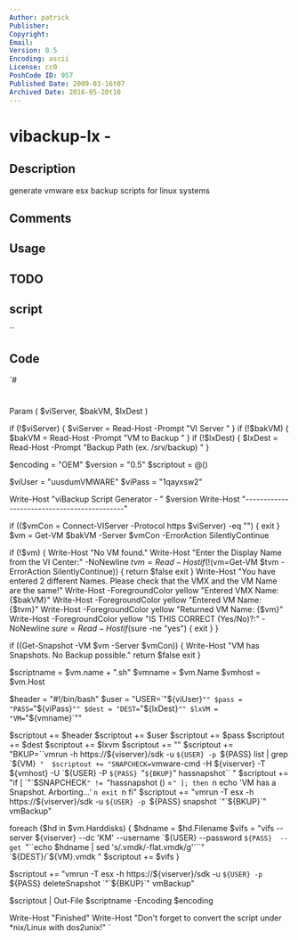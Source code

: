 ```yaml
---
Author: patrick
Publisher: 
Copyright: 
Email: 
Version: 0.5
Encoding: ascii
License: cc0
PoshCode ID: 957
Published Date: 2009-03-16t07
Archived Date: 2016-05-20t10
---
```


# vibackup-lx - 

## Description

generate vmware esx backup scripts for linux systems

## Comments



## Usage



## TODO



## script

``

## Code

`#
 #
 Param (
 	$viServer,
 	$bakVM,
 	$lxDest
 )
 
 if (!$viServer) { $viServer = Read-Host -Prompt "VI Server " }
 if (!$bakVM) { $bakVM = Read-Host -Prompt "VM to Backup " }
 if (!$lxDest) { $lxDest = Read-Host -Prompt "Backup Path (ex. /srv/backup) " }
 
 $encoding = "OEM"
 $version = "0.5"
 $scriptout = @()
 
 $viUser = "uusdumVMWARE"
 $viPass = "1qayxsw2"
 
 Write-Host "viBackup Script Generator - " $version
 Write-Host "--------------------------------------------"
 
 if (($vmCon = Connect-VIServer -Protocol https $viServer) -eq "") { exit }
 $vm = Get-VM $bakVM -Server $vmCon -ErrorAction SilentlyContinue
 
 if (!$vm) {
 	Write-Host "No VM found."
 	Write-Host "Enter the Display Name from the VI Center:" -NoNewline
 	$tvm = Read-Host
 	if (!($vm=Get-VM $tvm -ErrorAction SilentlyContinue)) {
 		return $false
 		exit
 	}
 	Write-Host "You have entered 2 different Names. Please check that the VMX and the VM Name are the same!"
 	Write-Host -ForegroundColor yellow "Entered VMX Name: {$bakVM}"
 	Write-Host -ForegroundColor yellow "Entered VM Name: {$tvm}"
 	Write-Host -ForegroundColor yellow "Returned VM Name: {$vm}"
 	Write-Host -ForegroundColor yellow "IS THIS CORRECT (Yes/No)?:" -NoNewline
 	$sure = Read-Host
 	if ($sure -ne "yes") { exit }
 }
 
 if ((Get-Snapshot -VM $vm -Server $vmCon)) {
 	Write-Host "VM has Snapshots. No Backup possible."
 	return $false
 	exit
 }
 
 $scriptname = $vm.name + ".sh"
 $vmname = $vm.Name
 $vmhost = $vm.Host
 
 
 $header = "#!/bin/bash"
 $user = "USER=`"${viUser}`""
 $pass = "PASS=`"${viPass}`""
 $dest = "DEST=`"${lxDest}`""
 $lxVM = "VM=`"${vmname}`""
 
 
 $scriptout += $header 
 $scriptout += $user 
 $scriptout += $pass 
 $scriptout += $dest 
 $scriptout += $lxvm 
 $scriptout += "" 
 $scriptout += "BKUP=``vmrun -h https://${viserver}/sdk -u `${USER} -p `${PASS} list | grep `${VM}`` " 
 $scriptout += "SNAPCHECK=``vmware-cmd -H ${viserver} -T ${vmhost} -U `${USER} -P `${PASS} `"`${BKUP}`" hassnapshot`` "
 $scriptout += "if [ `"`$SNAPCHECK`" != `"hassnapshot () =`" ]; then `n echo 'VM has a Snapshot. Arborting...' `n exit `n fi" 
 $scriptout += "vmrun -T esx -h https://${viserver}/sdk -u `${USER} -p `${PASS} snapshot `"`${BKUP}`" vmBackup"
 
 foreach ($hd in $vm.Harddisks) {
 	$hdname = $hd.Filename
 	$vifs = "vifs --server ${viserver} --dc 'KM' --username `${USER} --password `${PASS}  --get `"``echo $hdname | sed 's/.vmdk/-flat.vmdk/g'```" `${DEST}/`${VM}.vmdk "
 	$scriptout += $vifs
 }
 
 $scriptout += "vmrun -T esx -h https://${viserver}/sdk -u `${USER} -p `${PASS} deleteSnapshot `"`${BKUP}`" vmBackup" 
 
 $scriptout | Out-File $scriptname -Encoding $encoding
 
 Write-Host "Finished"
 Write-Host "Don't forget to convert the script under *nix/Linux with dos2unix!"
`

